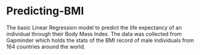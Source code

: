 # Predicting-BMI

The basic Linear Regression model to predict the life expectancy of an individual through their Body Mass Index. 
The data was collected from Gapminder which holds the stats of the BMI record of male individuals from 164 countries around the world.
